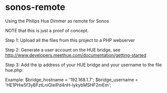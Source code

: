 # sonos-remote
Using the Philips Hue Dimmer as remote for Sonos

NOTE that this is just a proof of concept.

Step 1: Upload all the files from this project to a PHP webserver

Step 2: Generate a user account on the HUE bridge, see http://www.developers.meethue.com/documentation/getting-started

Step 3: Add the ip address of your HUE bridge and your username to the file hue.php:

Example:
$bridge_hostname = '192.168.1.7';
$bridge_username = 'HE1PHw5f3yBFztLniGleiPd4nH-lykybMSHF2mEm';
